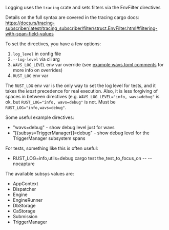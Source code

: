 Logging uses the `tracing` crate and sets filters via the EnvFilter directives

Details on the full syntax are covered in the tracing cargo docs: https://docs.rs/tracing-subscriber/latest/tracing_subscriber/filter/struct.EnvFilter.html#filtering-with-span-field-values

To set the directives, you have a few options:

1. `log_level` in config file
2. `--log-level` via cli arg
3. `WAVS_LOG_LEVEL` env var override (see [example wavs.toml comments](./wavs.toml) for more info on overrides)
4. `RUST_LOG` env var

The `RUST_LOG` env var is the only way to set the log level for tests, and it takes the _least_ precedence for real execution.
Also, it is less forgiving of spaces in between directives (e.g. `WAVS_LOG_LEVEL="info, wavs=debug"` is ok, but `RUST_LOG="info, wavs=debug"` is not. Must be `RUST_LOG="info,wavs=debug"`.

Some useful example directives:

* "wavs=debug" - show debug level just for wavs 
* "[{subsys=TriggerManager}]=debug" - show debug level for the TriggerManager subsystem spans

For tests, something like this is often useful:

* RUST_LOG=info,utils=debug cargo test the_test_to_focus_on -- --nocapture

The available subsys values are:

* AppContext
* Dispatcher
* Engine
* EngineRunner
* DbStorage
* CaStorage
* Submission
* TriggerManager
